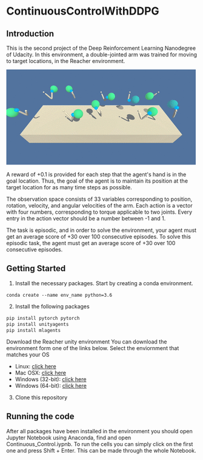 # ContinuousControlWithDDPG

## Introduction
This is the second project of the Deep Reinforcement Learning Nanodegree of Udacity.
In this environment, a double-jointed arm was trained for moving to target locations, in the Reacher environment.

![alt-text](https://github.com/AhmedGharbi96/ContinuousControlWithDDPG/blob/main/reacher.gif)

A reward of +0.1 is provided for each step that the agent's hand is in the goal location. Thus, the goal of the agent is to maintain its position at the target location for as many time steps as possible.

The observation space consists of 33 variables corresponding to position, rotation, velocity, and angular velocities of the arm. Each action is a vector with four numbers, corresponding to torque applicable to two joints. Every entry in the action vector should be a number between -1 and 1.

The task is episodic, and in order to solve the environment, your agent must get an average score of +30 over 100 consecutive episodes.
To solve this episodic task, the agent must get an average score of +30 over 100 consecutive episodes.

## Getting Started
1. Install the necessary packages. 
   Start by creating a conda environment.

```
conda create --name env_name python=3.6
```
2. Install the following packages
 ```
pip install pytorch pytorch
pip install unityagents
pip install mlagents
```
Download the Reacher unity environment You can download the environment form one of the links below. Select the enviornment that matches your OS
- Linux: [click here](https://s3-us-west-1.amazonaws.com/udacity-drlnd/P2/Reacher/Reacher_Linux.zip)
- Mac OSX: [click here](https://s3-us-west-1.amazonaws.com/udacity-drlnd/P2/Reacher/Reacher.app.zip)
- Windows (32-bit): [click here](https://s3-us-west-1.amazonaws.com/udacity-drlnd/P2/Reacher/Reacher_Windows_x86.zip)
- Windows (64-bit): [click here](https://s3-us-west-1.amazonaws.com/udacity-drlnd/P2/Reacher/Reacher_Windows_x86_64.zip)
3. Clone this repository

## Running the code
After all packages have been installed in the environment you should open Jupyter Notebook using Anaconda, find and open Continuous_Control.iypnb. To run the cells you can simply click on the first one and press Shift + Enter. This can be made through the whole Notebook.
